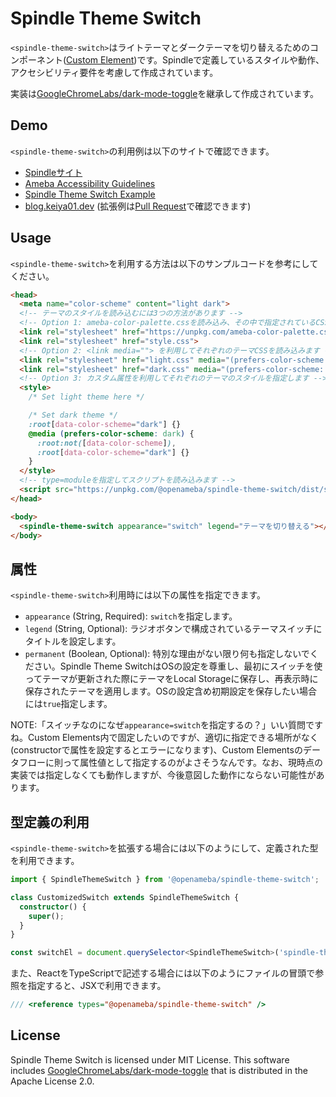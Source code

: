 # Spindle Theme Switch

`<spindle-theme-switch>`はライトテーマとダークテーマを切り替えるためのコンポーネント([Custom Element](https://developer.mozilla.org/en-US/docs/Web/API/Web_components/Using_custom_elements))です。Spindleで定義しているスタイルや動作、アクセシビリティ要件を考慮して作成されています。

実装は[GoogleChromeLabs/dark-mode-toggle](https://github.com/GoogleChromeLabs/dark-mode-toggle)を継承して作成されています。

## Demo

`<spindle-theme-switch>`の利用例は以下のサイトで確認できます。

- [Spindleサイト](https://spindle.ameba.design/)
- [Ameba Accessibility Guidelines](https://a11y-guidelines.ameba.design/)
- [Spindle Theme Switch Example](https://ameba-spindle-theme-switch.web.app/)
- [blog.keiya01.dev](https://blog.keiya01.dev/) (拡張例は[Pull Request](https://github.com/keiya01/keiya01.dev/pull/7)で確認できます)

## Usage

`<spindle-theme-switch>`を利用する方法は以下のサンプルコードを参考にしてください。

```html
<head>
  <meta name="color-scheme" content="light dark">
  <!-- テーマのスタイルを読み込むには3つの方法があります -->
  <!-- Option 1: ameba-color-palette.cssを読み込み、その中で指定されているCSSカスタムプロパティを利用します -->
  <link rel="stylesheet" href="https://unpkg.com/ameba-color-palette.css/ameba-color-palette.css">
  <link rel="stylesheet" href="style.css">
  <!-- Option 2: <link media=""> を利用してそれぞれのテーマCSSを読み込みます -->
  <link rel="stylesheet" href="light.css" media="(prefers-color-scheme: light)">
  <link rel="stylesheet" href="dark.css" media="(prefers-color-scheme: dark)">
  <!-- Option 3: カスタム属性を利用してそれぞれのテーマのスタイルを指定します -->
  <style>
    /* Set light theme here */

    /* Set dark theme */
    :root[data-color-scheme="dark"] {}
    @media (prefers-color-scheme: dark) {
      :root:not([data-color-scheme]),
      :root[data-color-scheme="dark"] {}
    }
  </style>
  <!-- type=moduleを指定してスクリプトを読み込みます -->
  <script src="https://unpkg.com/@openameba/spindle-theme-switch/dist/spindle-theme-switch.js" type="module"></script>
</head>

<body>
  <spindle-theme-switch appearance="switch" legend="テーマを切り替える"></spindle-theme-switch>
</body>
```

## 属性

`<spindle-theme-switch>`利用時には以下の属性を指定できます。

- `appearance` (String, Required): `switch`を指定します。
- `legend` (String, Optional): ラジオボタンで構成されているテーマスイッチにタイトルを設定します。
- `permanent` (Boolean, Optional): 特別な理由がない限り何も指定しないでください。Spindle Theme SwitchはOSの設定を尊重し、最初にスイッチを使ってテーマが更新された際にテーマをLocal Storageに保存し、再表示時に保存されたテーマを適用します。OSの設定含め初期設定を保存したい場合には`true`指定します。

NOTE:「スイッチなのになぜ`appearance=switch`を指定するの？」いい質問ですね。Custom Elements内で固定したいのですが、適切に指定できる場所がなく(constructorで属性を設定するとエラーになります)、Custom Elementsのデータフローに則って属性値として指定するのがよさそうなんです。なお、現時点の実装では指定しなくても動作しますが、今後意図した動作にならない可能性があります。

## 型定義の利用
`<spindle-theme-switch>`を拡張する場合には以下のようにして、定義された型を利用できます。

```typescript
import { SpindleThemeSwitch } from '@openameba/spindle-theme-switch';

class CustomizedSwitch extends SpindleThemeSwitch {
  constructor() {
    super();
  }
}

const switchEl = document.querySelector<SpindleThemeSwitch>('spindle-theme-switch');
```

また、ReactをTypeScriptで記述する場合には以下のようにファイルの冒頭で参照を指定すると、JSXで利用できます。

```typescript
/// <reference types="@openameba/spindle-theme-switch" />
```

## License

Spindle Theme Switch is licensed under MIT License. This software includes [GoogleChromeLabs/dark-mode-toggle](https://github.com/GoogleChromeLabs/dark-mode-toggle) that is distributed in the Apache License 2.0.
